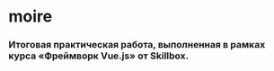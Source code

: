 # moire

### Итоговая практическая работа, выполненная в рамках курса «Фреймворк Vue.js» от Skillbox.
